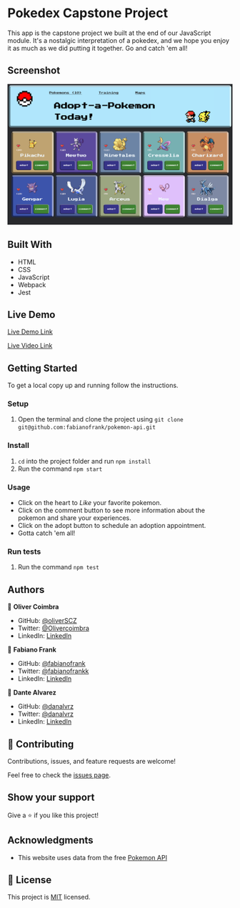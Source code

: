# Pokedex Capstone Project

This app is the capstone project we built at the end of our JavaScript module. It's a nostalgic interpretation of a pokedex, and we hope you enjoy it as much as we did putting it together. Go and catch 'em all!


## Screenshot

![screenshot](./src/screenshot.png)


## Built With

- HTML 
- CSS 
- JavaScript
- Webpack 
- Jest

## Live Demo

[Live Demo Link](https://fabianofrank.github.io/pokemon-api/dist/)

[Live Video Link](https://youtu.be/lVDp2N6sh6Q/)



## Getting Started

To get a local copy up and running follow the instructions.


### Setup

1. Open the terminal and clone the project using `git clone git@github.com:fabianofrank/pokemon-api.git`

### Install

1. `cd` into the project folder and run `npm install`
2. Run the command `npm start`

### Usage

- Click on the heart to *Like* your favorite pokemon.
- Click on the comment button to see more information about the pokemon and share your experiences.
- Click on the adopt button to schedule an adoption appointment.
- Gotta catch 'em all!

### Run tests

1. Run the command `npm test`



## Authors

👤 **Oliver Coimbra**

- GitHub: [@oliverSCZ](https://github.com/oliverSCZ)
- Twitter: [@Olivercoimbra](https://twitter.com/Olivercoimbra)
- LinkedIn: [LinkedIn](https://www.linkedin.com/in/oliver-coimbra/)

👤 **Fabiano Frank**

- GitHub: [@fabianofrank](https://github.com/fabianofrank)
- Twitter: [@fabianofrankk](https://twitter.com/fabianofrankk)
- LinkedIn: [LinkedIn](https://www.linkedin.com/in/fabianofrank/)

👤 **Dante Alvarez**

- GitHub: [@danalvrz](https://github.com/danalvrz)
- Twitter: [@danalvrz](https://twitter.com/danalvrz)
- LinkedIn: [LinkedIn](https://www.linkedin.com/in/dante-álvarez-85098a222/)

## 🤝 Contributing

Contributions, issues, and feature requests are welcome!

Feel free to check the [issues page](../../issues/).

## Show your support

Give a ⭐️ if you like this project!

## Acknowledgments

- This website uses data from the free [Pokemon API](https://pokeapi.co/)

## 📝 License

This project is [MIT](./MIT.md) licensed.
